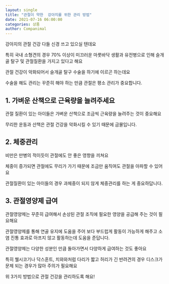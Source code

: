 ```yaml
---
layout: single
title: "관절이 약한  강아지를 위한 관리 방법"
date: 2021-07-16 06:00:00
categories: 상품
author: Companimal
---
```


강아지의 관절 건강 다들 신경 쓰고 있으실 텐데요

특히 국내 소형견의 경우 70% 이상이 미끄러운 마룻바닥 생활과 유전병으로 인해 슬개골 탈구 및 관절질환을 가지고 있다고 해요

관절 건강이 악화되어서 슬개골 탈구 수술을 하기에 이르곤 하는데요

수술을 해도 관리는 꾸준히 해야 하는 만큼 관절은 평소 관리가 중요합니다.

## 1. 가벼운 산책으로 근육량을 늘려주세요

관절 질환이 있는 아이들은 가벼운 산책으로 조금씩 근육량을 늘려주는 것이 중요해요

무리한 운동과 산책은 관절 건강을 악화시킬 수 있기 때문에 금물입니다.

## 2. 체중관리

비만은 만병의 적이듯이 관절에도 안 좋은 영향을 끼쳐요

체중이 증가되면 관절에도 무리가 가기 때문에 조금만 움직여도 관절을 아파할 수 있어요

관절질환이 있는 아이들의 경우 과체중이 되지 않게 체중관리를 하는 게 중요하답니다.

## 3. 관절영양제 급여

관절영양제는 꾸준히 급여해서 손상된 관절 조직에 필요한 영양을 공급해 주는 것이 필요해요

관절영양제를 통해 연골 유지에 도움을 주어 보다 부드럽게 활동이 가능하게 해주고 소염 진통 효과로 아프지 않고 활동하는데 도움을 준답니다.

관절영양제는 다양한 성분인 만큼 돌아가면서 다양하게 급여하는 것도 좋아요

특히 웰시코기나 닥스훈트, 치와와처럼 다리가 짧고 허리가 긴 반려견의 경우 디스크가 문제 되는 경우가 많아 주의가 필요해요

위 3가지 방법으로 관절 건강을 관리하도록 해요!
